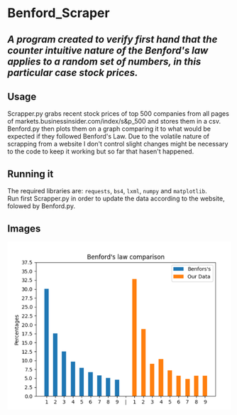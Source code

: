 # Benford_Scraper

## _A program created to verify first hand that the counter intuitive nature of the Benford's law applies to a random set of numbers, in this particular case stock prices._

## Usage
Scrapper.py grabs recent stock prices of top 500 companies from all pages of markets.businessinsider.com/index/s&p_500 and stores them in a csv. <br>
Benford.py then plots them on a graph comparing it to what would be expected if they followed Benford's Law.
Due to the volatile nature of scrapping from a website I don't control slight changes might be necessary to the code to keep it working but so far that hasen't happened.
 
## Running it
The required libraries are: ```requests```, ```bs4```, ```lxml```, ```numpy``` and ```matplotlib```. <br>
Run first Scrapper.py in order to update the data according to the website, folowed by Benford.py.

## Images

![alt text](https://github.com/gugajazz/Benford_Scraper/blob/main/Graph.png?raw=true)
